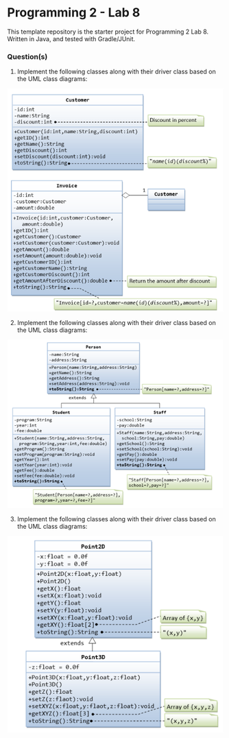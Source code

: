 # Programming 2 - Lab 8

This template repository is the starter project for Programming 2 Lab 8. Written in Java, and tested with Gradle/JUnit.

### Question(s)

1. Implement the following classes along with their driver class based on the UML class diagrams:

![](Q1.png)

2. Implement the following classes along with their driver class based on the UML class diagrams:

![](Q2.png)

3. Implement the following classes along with their driver class based on the UML class diagrams:

![](Q3.png)
